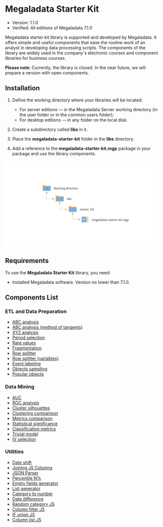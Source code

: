 # Megaladata Starter Kit

* Version: 1.1.0
* Verified: All editions of Megaladata 7.1.0

Megaladata starter kit library is supported and developed by Megaladata. It offers simple and useful components that ease the routine work of an analyst in developing data processing scripts. The components of the library are widely used in the company's electronic courses and component libraries for business courses.

**Please note**: Currently, the library is closed. In the near future, we will prepare a version with open components.

## Installation

1. Define the working directory where your libraries will be located:

   * For server editions — in the Megaladata Server working directory (in the user folder or in the common users folder);
   * For desktop editions — in any folder on the local disk.

2. Create a subdirectory called **libs** in it.

3. Place the **megaladata-starter-kit** folder in the **libs** directory.

4. Add a reference to the **megaladata-starter-kit.mgp** package in your package and use the library components.

![Layout scheme of the library in the working directory](docs/img/starter-kit.svg)

## Requirements

To use the **Megaladata Starter Kit** library, you need:

* Installed Megaladata software. Version no lower than 7.1.0.

## Components List

### ETL and Data Preparation

* [ABC analysis](./docs/abc-analysis.md)
* [ABC analysis (method of tangents)](./docs/abc-analysis-method-of-tangents.md)
* [XYZ analysis](./docs/xyz-analysis.md)
* [Period selection](./docs/period-selection.md)
* [Rare values](./docs/rare-values.md)
* [Fragmentation](./docs/fragmentation.md)
* [Row splitter](./docs/cell-splitter.md)
* [Row splitter (variables)](./docs/cell-splitter-variables.md)
* [Event labeling](./docs/event-labeling.md)
* [Objects sampling](./docs/objects-sampling.md)
* [Popular objects](./docs/popular-objects.md)

### Data Mining

* [AUC](./docs/auc.md)
* [ROC analysis](./docs/roc.md)
* [Cluster silhouettes](./docs/cluster-silhouettes.md)
* [Clustering comparison](./docs/comparison-of-clustering.md)
* [Metrics comparison](./docs/comparison-of-metrics.md)
* [Statistical significance](./docs/statistical-significance.md)
* [Classification metrics](./docs/classification-metrics.md)
* [Trivial model](./docs/trivial-model.md)
* [IV selection](./docs/iv-sampler.md)

### Utilities

* [Date shift](./docs/dates-shift.md)
* [Joining JS Columns](./docs/column-union.md)
* [JSON Parser](./docs/parse-json.md)
* [Percentile N%](./docs/percentile-n.md)
* [Empty fields generator](./docs/empty-fields-generator.md)
* [List generator](./docs/list-generator.md)
* [Category to number](./docs/category-to-number.md)
* [Date difference](./docs/dates-difference.md)
* [Random category JS](./docs/random-category.md)
* [Column filter JS](./docs/column-filter.md)
* [IF union JS](./docs/if-union.md)
* [Column list JS](./docs/columns-list.md)